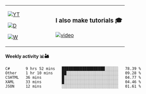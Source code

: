 <table>
  <td width="40%">

[![YT](https://img.shields.io/badge/YouTube-Peter-red?logo=youtube&style=for-the-badge)](https://spelos.net/youtube)

[![D](https://img.shields.io/badge/Discord-Spelos%238123-7289DA?logo=discord&style=for-the-badge)](https://spelos.net/discord)

[![W](https://img.shields.io/badge/website-sedlacek.tech-green?style=for-the-badge)](https://sedlacek.tech)

  </td>
  <td>
  
### I also make tutorials 🎓
[![video](https://i.imgur.com/ndfiH8w.png)](https://www.youtube.com/watch?v=alMS9LIjvD8)
  
  </td>
</table>

#### Weekly activity 📊🏜 

<!--START_SECTION:waka-->
```text
C#       9 hrs 52 mins   ███████████████████░░░░░░   78.39 % 
Other    1 hr 10 mins    ██░░░░░░░░░░░░░░░░░░░░░░░   09.28 % 
CSHTML   36 mins         █░░░░░░░░░░░░░░░░░░░░░░░░   04.77 % 
XAML     33 mins         █░░░░░░░░░░░░░░░░░░░░░░░░   04.46 % 
JSON     12 mins         ░░░░░░░░░░░░░░░░░░░░░░░░░   01.61 %
```
<!--END_SECTION:waka-->
